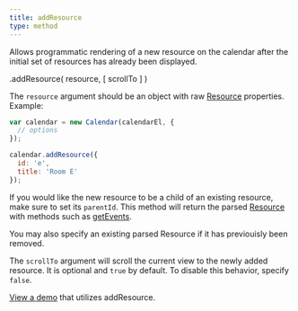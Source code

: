 ```yaml
---
title: addResource
type: method
---
```


Allows programmatic rendering of a new resource on the calendar after the initial set of resources has already been displayed.

<div class='spec' markdown='1'>
.addResource( resource, [ scrollTo ] )
</div>

The `resource` argument should be an object with raw [Resource](resource-object) properties. Example:

```js
var calendar = new Calendar(calendarEl, {
  // options
});

calendar.addResource({
  id: 'e',
  title: 'Room E'
});
```

If you would like the new resource to be a child of an existing resource, make sure to set its `parentId`. This method will return the parsed [Resource](resource-object) with methods such as [getEvents](Resource-getEvents).

You may also specify an existing parsed Resource if it has previouisly been removed.

The `scrollTo` argument will scroll the current view to the newly added resource. It is optional and `true` by default. To disable this behavior, specify `false`.


[View a demo](addResource-demo) that utilizes addResource.
